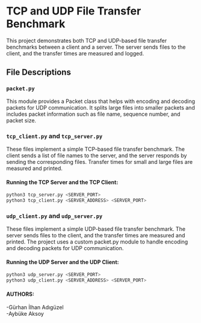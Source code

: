 # TCP and UDP File Transfer Benchmark

This project demonstrates both TCP and UDP-based file transfer benchmarks between a client and a server. The server sends files to the client, and the transfer times are measured and logged.

## File Descriptions

### `packet.py`

This module provides a Packet class that helps with encoding and decoding packets for UDP communication. It splits large files into smaller packets and includes packet information such as file name, sequence number, and packet size.

### `tcp_client.py` and `tcp_server.py`

These files implement a simple TCP-based file transfer benchmark. The client sends a list of file names to the server, and the server responds by sending the corresponding files. Transfer times for small and large files are measured and printed.

#### Running the TCP Server and the TCP Client:

```bash
python3 tcp_server.py <SERVER_PORT>
python3 tcp_client.py <SERVER_ADDRESS> <SERVER_PORT>
```

### `udp_client.py`  and `udp_server.py`

These files implement a simple UDP-based file transfer benchmark. The server sends files to the client, and the transfer times are measured and printed. The project uses a custom packet.py module to handle encoding and decoding packets for UDP communication.

#### Running the UDP Server and the UDP Client:

```bash
python3 udp_server.py <SERVER_PORT>
python3 udp_client.py <SERVER_ADDRESS> <SERVER_PORT>
```

#### AUTHORS:
-Gürhan İlhan Adıgüzel  
-Aybüke Aksoy
